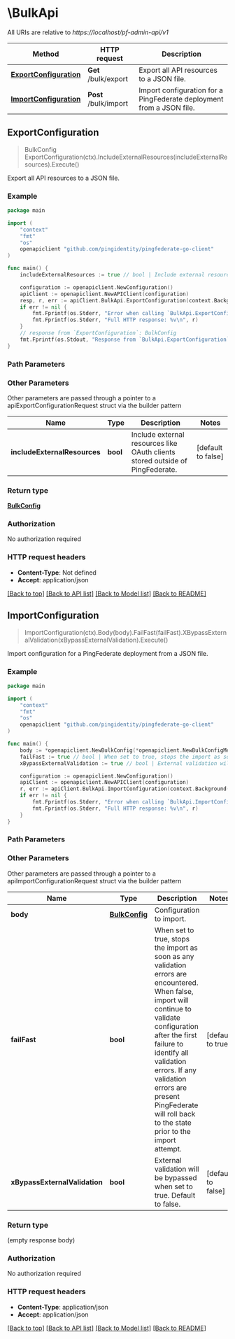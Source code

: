 # \BulkApi

All URIs are relative to *https://localhost/pf-admin-api/v1*

Method | HTTP request | Description
------------- | ------------- | -------------
[**ExportConfiguration**](BulkApi.md#ExportConfiguration) | **Get** /bulk/export | Export all API resources to a JSON file.
[**ImportConfiguration**](BulkApi.md#ImportConfiguration) | **Post** /bulk/import | Import configuration for a PingFederate deployment from a JSON file.



## ExportConfiguration

> BulkConfig ExportConfiguration(ctx).IncludeExternalResources(includeExternalResources).Execute()

Export all API resources to a JSON file.



### Example

```go
package main

import (
    "context"
    "fmt"
    "os"
    openapiclient "github.com/pingidentity/pingfederate-go-client"
)

func main() {
    includeExternalResources := true // bool | Include external resources like OAuth clients stored outside of PingFederate. (optional) (default to false)

    configuration := openapiclient.NewConfiguration()
    apiClient := openapiclient.NewAPIClient(configuration)
    resp, r, err := apiClient.BulkApi.ExportConfiguration(context.Background()).IncludeExternalResources(includeExternalResources).Execute()
    if err != nil {
        fmt.Fprintf(os.Stderr, "Error when calling `BulkApi.ExportConfiguration``: %v\n", err)
        fmt.Fprintf(os.Stderr, "Full HTTP response: %v\n", r)
    }
    // response from `ExportConfiguration`: BulkConfig
    fmt.Fprintf(os.Stdout, "Response from `BulkApi.ExportConfiguration`: %v\n", resp)
}
```

### Path Parameters



### Other Parameters

Other parameters are passed through a pointer to a apiExportConfigurationRequest struct via the builder pattern


Name | Type | Description  | Notes
------------- | ------------- | ------------- | -------------
 **includeExternalResources** | **bool** | Include external resources like OAuth clients stored outside of PingFederate. | [default to false]

### Return type

[**BulkConfig**](BulkConfig.md)

### Authorization

No authorization required

### HTTP request headers

- **Content-Type**: Not defined
- **Accept**: application/json

[[Back to top]](#) [[Back to API list]](../README.md#documentation-for-api-endpoints)
[[Back to Model list]](../README.md#documentation-for-models)
[[Back to README]](../README.md)


## ImportConfiguration

> ImportConfiguration(ctx).Body(body).FailFast(failFast).XBypassExternalValidation(xBypassExternalValidation).Execute()

Import configuration for a PingFederate deployment from a JSON file.



### Example

```go
package main

import (
    "context"
    "fmt"
    "os"
    openapiclient "github.com/pingidentity/pingfederate-go-client"
)

func main() {
    body := *openapiclient.NewBulkConfig(*openapiclient.NewBulkConfigMetadata("PfVersion_example"), []openapiclient.ConfigOperation{*openapiclient.NewConfigOperation("ResourceType_example", "OperationType_example")}) // BulkConfig | Configuration to import.
    failFast := true // bool | When set to true, stops the import as soon as any validation errors are encountered. When false, import will continue to validate configuration after the first failure to identify all validation errors. If any validation errors are present PingFederate will roll back to the state prior to the import attempt. (optional) (default to true)
    xBypassExternalValidation := true // bool | External validation will be bypassed when set to true. Default to false. (optional) (default to false)

    configuration := openapiclient.NewConfiguration()
    apiClient := openapiclient.NewAPIClient(configuration)
    r, err := apiClient.BulkApi.ImportConfiguration(context.Background()).Body(body).FailFast(failFast).XBypassExternalValidation(xBypassExternalValidation).Execute()
    if err != nil {
        fmt.Fprintf(os.Stderr, "Error when calling `BulkApi.ImportConfiguration``: %v\n", err)
        fmt.Fprintf(os.Stderr, "Full HTTP response: %v\n", r)
    }
}
```

### Path Parameters



### Other Parameters

Other parameters are passed through a pointer to a apiImportConfigurationRequest struct via the builder pattern


Name | Type | Description  | Notes
------------- | ------------- | ------------- | -------------
 **body** | [**BulkConfig**](BulkConfig.md) | Configuration to import. | 
 **failFast** | **bool** | When set to true, stops the import as soon as any validation errors are encountered. When false, import will continue to validate configuration after the first failure to identify all validation errors. If any validation errors are present PingFederate will roll back to the state prior to the import attempt. | [default to true]
 **xBypassExternalValidation** | **bool** | External validation will be bypassed when set to true. Default to false. | [default to false]

### Return type

 (empty response body)

### Authorization

No authorization required

### HTTP request headers

- **Content-Type**: application/json
- **Accept**: application/json

[[Back to top]](#) [[Back to API list]](../README.md#documentation-for-api-endpoints)
[[Back to Model list]](../README.md#documentation-for-models)
[[Back to README]](../README.md)

